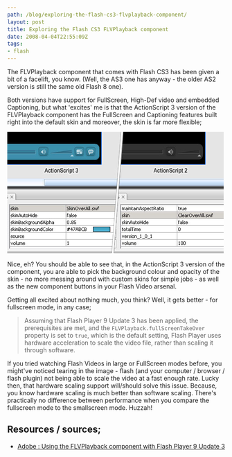 ```yaml
---
path: /blog/exploring-the-flash-cs3-flvplayback-component/
layout: post
title: Exploring the Flash CS3 FLVPlayback component
date: 2008-04-04T22:55:09Z
tags:
- flash
---
```


The FLVPlayback component that comes with Flash CS3 has been given a bit of a facelift, you know. (Well, the AS3 one has anyway - the older AS2 version is still the same old Flash 8 one).

Both versions have support for FullScreen, High-Def video and embedded Captioning, but what 'excites' me is that the ActionScript 3 version of the FLVPlayback component has the FullScreen and Captioning features built right into the default skin and moreover, the skin is far more flexible;

![blog-post-flvplayback.jpg](blog-post-flvplayback.jpg)

Nice, eh? You should be able to see that, in the ActionScript 3 version of the component, you are able to pick the background colour and opacity of the skin - no more messing around with custom skins for simple jobs - as well as the new component buttons in your Flash Video arsenal.

Getting all excited about nothing much, you think? Well, it gets better - for fullscreen mode, in any case;

> Assuming that Flash Player 9 Update 3 has been applied, the prerequisites are met, and the `FLVPlayback.fullScreenTakeOver` property is set to `true`, which is the default setting, Flash Player uses hardware acceleration to scale the video file, rather than scaling it through software.

If you tried watching Flash Videos in large or FullScreen modes before, you might've noticed tearing in the image - flash (and your computer / browser / flash plugin) not being able to scale the video at a fast enough rate. Lucky then, that hardware scaling support will/should solve this issue. Because, you know hardware scaling is much better than software scaling. There's practically no difference between performance when you compare the fullscreen mode to the smallscreen mode. Huzzah!

## Resources / sources;

*   [Adobe : Using the FLVPlayback component with Flash Player 9 Update 3](http://www.adobe.com/devnet/flash/articles/flvplayback_fplayer9u3_02.html "Open link in a new window")